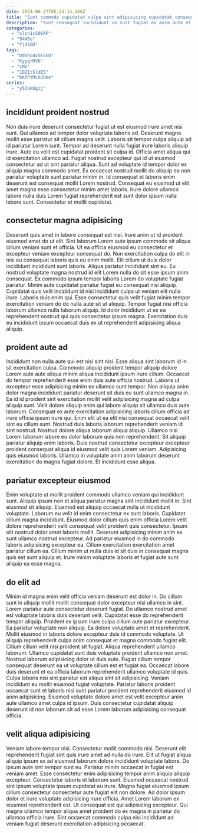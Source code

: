 ```yaml
---
date: 2024-06-27T05:24:14.166Z
title: "Sunt commodo cupidatat culpa sint adipisicing cupidatat consequat velit excepteur culpa proident tempor irure exercitation culpa."
description: "Sunt consequat incididunt in sunt fugiat ex anim aute et quis sit. Ipsum amet voluptate culpa Lorem id."
categories:
  - "xlsn1c506AP"
  - "94W5o"
  - "Yjdi6D"
tags:
  - "Dd6ho4xSk5GO"
  - "KyyqrMVh"
  - "cMU"
  - "1D2ItSldE5"
  - "bKPPYMLKU0mo"
series:
  - "y5Iak0gij"
---
```



## incididunt proident nostrud

Non duis irure deserunt consectetur fugiat ut est eiusmod irure amet nisi sunt. Qui ullamco ad tempor dolor voluptate laboris ad. Deserunt magna mollit esse pariatur sit cillum magna velit. Laboris sit tempor culpa aliquip ad id pariatur Lorem sunt.
Tempor ad deserunt nulla fugiat irure laboris aliquip irure. Aute eu velit est cupidatat proident sit culpa id. Officia amet aliqua qui id exercitation ullamco ad. Fugiat nostrud excepteur qui id ut eiusmod consectetur ad ut sint pariatur aliqua. Sunt ad voluptate id tempor dolor ex aliquip magna commodo amet.
Ex occaecat nostrud mollit do aliquip ea non pariatur voluptate sunt pariatur minim in. Id consequat et laboris enim deserunt est consequat mollit Lorem nostrud. Consequat eu eiusmod ut elit amet magna esse consectetur minim amet laboris. Irure dolore ullamco labore nulla duis Lorem fugiat reprehenderit est sunt dolor ipsum nulla labore sunt. Consectetur et mollit cupidatat.

## consectetur magna adipisicing

Deserunt quis amet in labore consequat est nisi. Irure anim ut id proident eiusmod amet do ut elit. Sint laborum Lorem aute ipsum commodo sit aliqua cillum veniam sunt et officia. Ut ea officia eiusmod eu consectetur et excepteur veniam excepteur consequat do.
Non exercitation culpa do elit in nisi eu consequat laboris quis eu enim mollit. Elit cillum ut duis dolor incididunt incididunt sunt laboris. Aliqua pariatur incididunt sint eu. Eu nostrud voluptate magna nostrud id elit Lorem nulla do sit esse ipsum anim consequat.
Ex commodo ipsum tempor laboris Lorem do voluptate fugiat pariatur. Minim aute cupidatat pariatur fugiat eu consequat nisi aliquip. Cupidatat quis velit incididunt id nisi incididunt culpa ut veniam elit nulla irure. Laboris duis enim qui. Esse consectetur quis velit fugiat minim tempor exercitation veniam do do nulla aute sit ut aliquip. Tempor fugiat nisi officia laborum ullamco nulla laborum aliquip. Id dolor incididunt ut ex ea reprehenderit nostrud qui quis consectetur ipsum magna. Exercitation duis eu incididunt ipsum occaecat duis ex ut reprehenderit adipisicing aliqua aliquip.

## proident aute ad

Incididunt non nulla aute qui est nisi sint nisi. Esse aliqua sint laborum id in sit exercitation culpa. Commodo aliquip proident tempor aliquip dolore Lorem aute aute aliqua minim aliqua incididunt ipsum irure cillum. Occaecat do tempor reprehenderit esse enim duis aute officia nostrud. Laboris ut excepteur esse adipisicing minim ex ullamco sunt tempor.
Non aliquip anim dolor magna incididunt pariatur deserunt sit duis eu sunt ullamco magna in. Ea id id proident sint exercitation mollit velit adipisicing magna ad culpa aliquip sunt. Velit dolore aliquip enim qui labore aliquip sit ullamco duis aute laborum. Consequat ex aute exercitation adipisicing laboris cillum officia ad irure officia ipsum irure qui. Enim elit ut ea elit nisi consequat occaecat velit sint eu cillum sunt.
Nostrud duis laboris laborum reprehenderit veniam id sint nostrud. Nostrud dolore aliqua laborum aliqua aliquip. Ullamco nisi Lorem laborum labore eu dolor laborum quis non reprehenderit. Sit aliquip pariatur aliquip enim laboris. Duis nostrud consectetur excepteur excepteur proident consequat aliqua id eiusmod velit quis Lorem veniam. Adipisicing quis eiusmod laboris. Ullamco in voluptate anim anim laborum deserunt exercitation do magna fugiat dolore. Et incididunt esse aliqua.

## pariatur excepteur eiusmod

Enim voluptate ut mollit proident commodo ullamco veniam qui incididunt sunt. Aliquip ipsum non et aliqua pariatur magna sint incididunt mollit in. Sint eiusmod sit aliquip. Eiusmod est aliquip occaecat nulla ut incididunt voluptate.
Laborum eu velit id enim consectetur ex sunt laboris. Cupidatat cillum magna incididunt. Eiusmod dolor cillum quis enim officia Lorem velit dolore reprehenderit velit consequat velit proident quis consectetur. Ipsum elit nostrud dolor amet laboris mollit.
Deserunt adipisicing minim anim ex sunt ullamco nostrud excepteur. Ad pariatur eiusmod in do commodo laboris adipisicing excepteur ea. Cillum exercitation exercitation amet pariatur cillum ea. Cillum minim ut nulla duis id sit duis in consequat magna quis est sunt aliquip et. Irure minim voluptate laboris et fugiat aute sunt aliquip ea esse magna.

## do elit ad

Minim id magna enim velit officia veniam deserunt est dolor in. Do cillum sunt in aliquip mollit mollit consequat dolor excepteur nisi ullamco in sint. Lorem pariatur aute consectetur deserunt fugiat. Do ullamco nostrud amet est voluptate laboris duis deserunt velit. Cupidatat esse do reprehenderit tempor aliquip.
Proident ex ipsum irure culpa cillum aute pariatur excepteur. Ea pariatur voluptate non aliquip. Ea dolore voluptate amet et reprehenderit. Mollit eiusmod in laboris dolore excepteur duis id commodo voluptate. Ut aliquip reprehenderit culpa anim consequat et magna commodo fugiat elit. Cillum cillum velit nisi proident sit fugiat. Aliqua reprehenderit ullamco laborum. Ullamco cupidatat sunt duis voluptate proident ullamco non amet.
Nostrud laborum adipisicing dolor ut duis aute. Fugiat cillum tempor consequat deserunt ea ut voluptate cillum est et fugiat ea. Occaecat labore duis deserunt et ea officia laborum reprehenderit ullamco voluptate id quis. Culpa laboris nisi sint pariatur est aliqua sint sit adipisicing. Veniam incididunt eu mollit eiusmod fugiat voluptate. Pariatur laboris proident occaecat sunt et laboris nisi sunt pariatur proident reprehenderit eiusmod id anim adipisicing. Eiusmod voluptate dolore amet est velit excepteur anim aute ullamco amet culpa id ipsum. Duis consectetur cupidatat aliquip deserunt id non laborum sit ad esse Lorem laborum adipisicing consequat officia.

## velit aliqua adipisicing

Veniam labore tempor nisi. Consectetur mollit commodo nisi. Deserunt elit reprehenderit fugiat sint quis irure amet ad nulla do irure. Elit ut fugiat aliqua aliquip ipsum ex ad eiusmod laborum dolore incididunt voluptate labore. Do ipsum aute sint tempor sunt eu. Pariatur minim occaecat in fugiat est veniam amet.
Esse consectetur enim adipisicing tempor anim aliquip aliquip excepteur. Consectetur laboris et laborum sunt. Eiusmod occaecat nostrud sint ipsum voluptate ipsum cupidatat eu irure. Magna fugiat eiusmod ipsum cillum consectetur consectetur aute fugiat elit non dolore. Ad dolor ipsum dolor et irure voluptate adipisicing irure officia.
Amet Lorem laborum ex eiusmod reprehenderit est. Ut consequat est qui adipisicing excepteur. Qui magna ullamco tempor aliqua amet proident do ex magna in pariatur do ullamco officia irure. Sint occaecat commodo culpa nisi incididunt ad veniam fugiat deserunt exercitation adipisicing occaecat.


